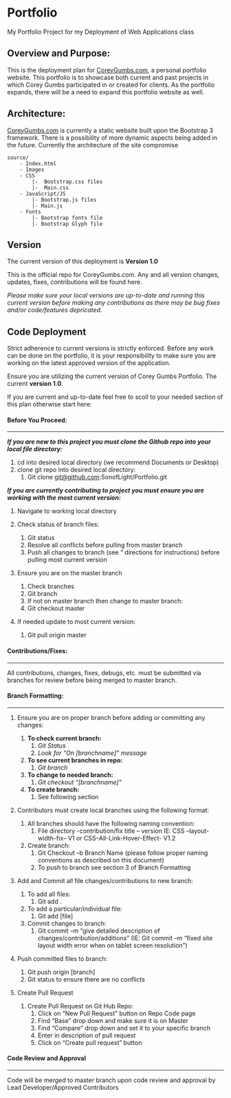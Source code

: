 # Portfolio
My Portfolio Project for my Deployment of Web Applications class

## Overview and Purpose:


This is the deployment plan for [CoreyGumbs.com](http://wwww.CoreyGumbs.com), a personal portfolio website.  This portfolio is to showcase both current and past projects in which Corey Gumbs participated in or created for clients. As the portfolio expands, there will be a need to expand this portfolio website as well.

## Architecture:

 [CoreyGumbs.com](http://wwww.CoreyGumbs.com) is currently a static website built upon the Bootstrap 3 framework.  There is a possibility of more dynamic aspects being added in the future. Currently the architecture of the site compromise
 
    source/
        - Index.html
        - Images
        - CSS
            |-  Bootstrap.css files
            |-  Main.css
        - JavaScript/JS
            |- Bootstrap.js files
            |- Main.js
        - Fonts 
            |- Bootstrap fonts file
            |- Bootstrap Glyph file


## Version

The current version of this deployment is **Version 1.0**

This is the official repo for CoreyGumbs.com. Any and all version changes, updates, fixes, contributions will be found here. 

*Please make sure your local versions are up-to-date and running this current version before making any contributions as there may be bug fixes and/or code/features depricated.*

## Code Deployment

Strict adherence to current versions is strictly enforced. Before any work can be done on the portfolio, it is your responsibility to make sure you are working on the latest approved version of the application. 

Ensure you are utilizing the current version of Corey Gumbs Portfolio. The current **version  1.0**. 

If you are current and up-to-date feel free to scoll to your needed section of this plan otherwise start here:

#### Before You Proceed:
---

**_If you are new to this project you must clone the Github repo into your local file directory:_**

1. cd into desired local directory (we recommend Documents or Desktop)
2. clone git repo into desired local directory:
    1. Git clone git@github.com:SonofLight/Portfolio.git

**_If you are currently contributing to project you must ensure you are working with the most current version:_**

1. Navigate to working local directory

2. Check status of branch files: 
    1. Git status
    2. Resolve all conflicts before pulling from master branch
    3. Push all changes to branch (see “ directions for instructions) before pulling most current version
    
3. Ensure you are on the master branch
    1. Check branches
    2. Git branch
    3. If not on master branch then change to master branch:
    4. Git checkout master

4. If needed update to most current version:
    1. Git pull origin master

#### Contributions/Fixes:
---

All contributions, changes, fixes, debugs, etc. must be submitted via branches for review before being merged to master branch. 

#### Branch Formatting:
---

1.  Ensure you are on proper branch before adding or committing any changes:
    1.  **To check current branch:** 
        1.  _Git Status_
        2.  _Look for “On [branchname]” message_
    2. **To see current branches in repo:**
        1. _Git branch_
    3. **To change to needed branch:**
        1. _Git checkout “[branchname]”_
    4. **To create branch:**
        1. See following section  
    
2.  Contributors must create local branches using the following format:
    1.  All branches should have the following naming convention:
        1.  File directory -contribution/fix title – version IE: CSS –layout-width-fix– V1 or CSS–All-Link-Hover-Effect- V1.2
    2.  Create branch:
        1.  Git Checkout –b Branch Name (please follow proper naming conventions as described on this document)
        2. To push to branch see section 3 of Branch Formatting
3.  Add and Commit all file changes/contributions to new branch:
    1.  To add all files:
        1.  Git add .
    2.  To add a particular/individual file:
        1.  Git add [file]
    3.  Commit changes to branch:
        1.  Git commit –m “give detailed description of changes/contribution/additions”   (IE: Git commit –m “fixed site layout width error when on tablet screen resolution”)
    
4.  Push committed files to branch:
    1.  Git push origin  [branch]
    2.  Git status to ensure there are no conflicts
5.  Create Pull Request
    1.  Create Pull Request on Git Hub Repo:
        1. Click on “New Pull Request” button on Repo Code page
        2. Find “Base” drop down and make sure it is on Master
        3. Find “Compare” drop down and set it to your specific branch
        4. Enter in description of pull request 
        5. Click on “Create pull request” button

#### Code Review and Approval
---
Code will be merged to master branch upon code review and approval by Lead Developer/Approved Contributors


